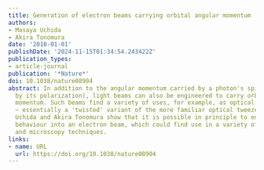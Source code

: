```yaml
---
title: Generation of electron beams carrying orbital angular momentum
authors:
- Masaya Uchida
- Akira Tonomura
date: '2010-01-01'
publishDate: '2024-11-15T01:34:54.243422Z'
publication_types:
- article-journal
publication: '*Nature*'
doi: 10.1038/nature08904
abstract: In addition to the angular momentum carried by a photon's spin (represented
  by its polarization), light beams can also be engineered to carry orbital angular
  momentum. Such beams find a variety of uses, for example, as optical 'spanners'
  — essentially a 'twisted' variant of the more familiar optical tweezers. Now Masaya
  Uchida and Akira Tonomura show that it is possible in principle to engineer similar
  behaviour into an electron beam, which could find use in a variety of spectroscopy
  and microscopy techniques.
links:
- name: URL
  url: https://doi.org/10.1038/nature08904
---
```

